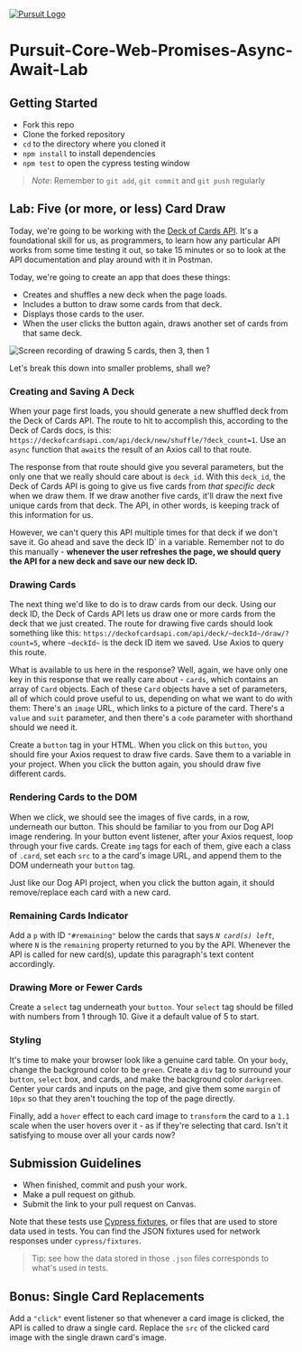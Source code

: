 [![Pursuit Logo](https://avatars1.githubusercontent.com/u/5825944?s=200&v=4)](https://pursuit.org)

# Pursuit-Core-Web-Promises-Async-Await-Lab

## Getting Started

- Fork this repo
- Clone the forked repository
- `cd` to the directory where you cloned it
- `npm install` to install dependencies
- `npm test` to open the cypress testing window

> _Note_: Remember to `git add`, `git commit` and `git push` regularly

## Lab: Five (or more, or less) Card Draw

Today, we're going to be working with the [Deck of Cards API](https://deckofcardsapi.com/).
It's a foundational skill for us, as programmers, to learn how any particular API works from some time testing it out, so take 15 minutes or so to look at the API documentation and play around with it in Postman.

Today, we're going to create an app that does these things:

- Creates and shuffles a new deck when the page loads.
- Includes a button to draw some cards from that deck.
- Displays those cards to the user.
- When the user clicks the button again, draws another set of cards from that same deck.

![Screen recording of drawing 5 cards, then 3, then 1](https://user-images.githubusercontent.com/3335181/110704658-46b7f980-81c3-11eb-9acb-8335f483daf3.gif)

Let's break this down into smaller problems, shall we?

### Creating and Saving A Deck

When your page first loads, you should generate a new shuffled deck from the Deck of Cards API.
The route to hit to accomplish this, according to the Deck of Cards docs, is this: `https://deckofcardsapi.com/api/deck/new/shuffle/?deck_count=1`.
Use an `async` function that `await`s the result of an Axios call to that route.

The response from that route should give you several parameters, but the only one that we really should care about is `deck_id`.
With this `deck_id`, the Deck of Cards API is going to give us five cards from _that specific deck_ when we draw them.
If we draw another five cards, it'll draw the next five unique cards from that deck.
The API, in other words, is keeping track of this information for us.

However, we can't query this API multiple times for that deck if we don't save it.
Go ahead and save the deck ID` in a variable.
Remember not to do this manually - **whenever the user refreshes the page, we should query the API for a new deck and save our new deck ID.**

### Drawing Cards

The next thing we'd like to do is to draw cards from our deck.
Using our deck ID, the Deck of Cards API lets us draw one or more cards from the deck that we just created.
The route for drawing five cards should look something like this: `https://deckofcardsapi.com/api/deck/~deckId~/draw/?count=5`, where `~deckId~` is the deck ID item we saved.
Use Axios to query this route.

What is available to us here in the response? Well, again, we have only one key in this response that we really care about - `cards`, which contains an array of `Card` objects.
Each of these `Card` objects have a set of parameters, all of which could prove useful to us, depending on what we want to do with them: There's an `image` URL, which links to a picture of the card.
There's a `value` and `suit` parameter, and then there's a `code` parameter with shorthand should we need it.

Create a `button` tag in your HTML.
When you click on this `button`, you should fire your Axios request to draw five cards.
Save them to a variable in your project.
When you click the button again, you should draw five different cards.

### Rendering Cards to the DOM

When we click, we should see the images of five cards, in a row, underneath our button.
This should be familiar to you from our Dog API image rendering.
In your button event listener, after your Axios request, loop through your five cards.
Create `img` tags for each of them, give each a class of `.card`, set each `src` to a the card's image URL, and append them to the DOM underneath your `button` tag.

Just like our Dog API project, when you click the button again, it should remove/replace each card with a new card.

### Remaining Cards Indicator

Add a `p` with ID `"#remaining"` below the cards that says _`N card(s) left`_, where `N` is the `remaining` property returned to you by the API.
Whenever the API is called for new card(s), update this paragraph's text content accordingly.

### Drawing More or Fewer Cards

Create a `select` tag underneath your `button`.
Your `select` tag should be filled with numbers from 1 through 10.
Give it a default value of 5 to start.

### Styling

It's time to make your browser look like a genuine card table.
On your `body`, change the background color to be `green`.
Create a `div` tag to surround your `button`, `select` box, and cards, and make the background color `darkgreen`.
Center your cards and inputs on the page, and give them some `margin` of `10px` so that they aren't touching the top of the page directly.

Finally, add a `hover` effect to each card image to `transform` the card to a `1.1` scale when the user hovers over it - as if they're selecting that card.
Isn't it satisfying to mouse over all your cards now?

## Submission Guidelines

- When finished, commit and push your work.
- Make a pull request on github.
- Submit the link to your pull request on Canvas.

Note that these tests use [Cypress fixtures](https://docs.cypress.io/api/commands/fixture.html), or files that are used to store data used in tests.
You can find the JSON fixtures used for network responses under `cypress/fixtures`.

> Tip: see how the data stored in those `.json` files corresponds to what's used in tests.

## Bonus: Single Card Replacements

Add a `"click"` event listener so that whenever a card image is clicked, the API is called to draw a single card.
Replace the `src` of the clicked card image with the single drawn card's image. 
